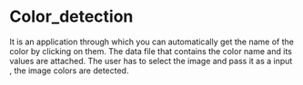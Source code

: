 # Color_detection
It is an application through which you can automatically get the name of the color by clicking on them. The data file that contains the color name and its values are attached. The user has to select the image and pass it as a input , the image colors are detected.
